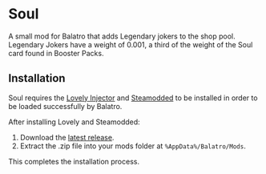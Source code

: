 # Soul
A small mod for Balatro that adds Legendary jokers to the shop pool. Legendary Jokers have a weight of 0.001, a third of the weight of the Soul card found in Booster Packs.

## Installation
Soul requires the [Lovely Injector](https://github.com/ethangreen-dev/lovely-injector) and [Steamodded](https://github.com/Steamodded/smods) to be installed in order to be loaded successfully by Balatro.

After installing Lovely and Steamodded:
1. Download the [latest release](https://github.com/Teccii/Soul/releases).
2. Extract the .zip file into your mods folder at `%AppData%/Balatro/Mods`.

This completes the installation process.